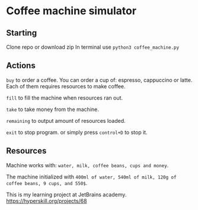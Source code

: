 # Coffee machine simulator

## Starting
Clone repo or download zip
In terminal use `python3 coffee_machine.py`

## Actions
`buy` to order a coffee.
You can order a cup of: espresso, cappuccino or latte. Each of them requires resources to make coffee.

`fill` to fill the machine when resources ran out.

`take` to take money from the machine.

`remaining` to output amount of resources loaded.

`exit` to stop program.
or simply press `control+D` to stop it.

## Resources
Machine works with: `water, milk, coffee beans, cups and money`.

The machine initialized with `400ml of water, 540ml of milk, 120g of coffee beans, 9 cups, and 550$`.

This is my learning project at JetBrains academy.
https://hyperskill.org/projects/68
